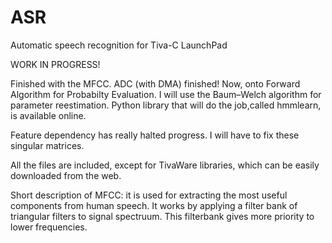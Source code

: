 # ASR
Automatic speech recognition for Tiva-C LaunchPad

WORK IN PROGRESS!

Finished with the MFCC. 
ADC (with DMA) finished!
Now, onto Forward Algorithm for Probabilty Evaluation. I will use the Baum–Welch algorithm for parameter reestimation. Python library that will do the job,called hmmlearn, is available online.

Feature dependency has really halted progress. I will have to fix these singular matrices.

All the files are included, except for TivaWare libraries, which can be easily downloaded from the web.


Short description of MFCC: it is used for extracting the most useful components from human speech. It works by applying a filter bank of triangular filters to signal spectruum. This filterbank gives more priority to lower frequencies. 

